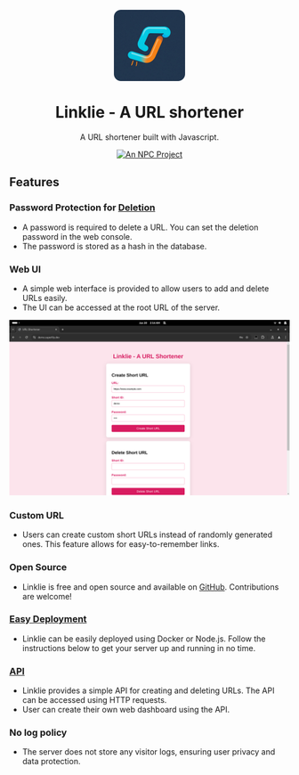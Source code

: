 <p align="center">
  <img src="docs/logo.png" alt="Linklie Logo" align="center" width="128" height="128">
</p>

<h1 align="center">Linklie - A URL shortener</h1>

<p align="center">
  A URL shortener built with Javascript.
  <!-- <a href="README.zh.md">中文版本</a> -->
</p>

<p align="center">
  <a href="https://ntut.club">
    <img
      alt="An NPC Project"
      src="https://img.shields.io/badge/An_NPC_Project-333?logo=data%3Aimage%2Fsvg%2Bxml%3Bbase64%2CPHN2ZyB4bWxucz0iaHR0cDovL3d3dy53My5vcmcvMjAwMC9zdmciIHZpZXdCb3g9IjAgMCAzMiAzMiIgZmlsbD0iI2ZmZiI%2BPHBhdGggZD0iTTQgNHYyNGw4LTggMTYgOFY0bC04IDh6Ii8%2BPC9zdmc%2B"
    >
  </a>
</p>

## Features

### Password Protection for [Deletion](docs/DELETE-API.md)

- A password is required to delete a URL. You can set the deletion password in the web console.
- The password is stored as a hash in the database.

### Web UI

- A simple web interface is provided to allow users to add and delete URLs easily.
- The UI can be accessed at the root URL of the server.

![Web UI](docs/image.png)

### Custom URL

- Users can create custom short URLs instead of randomly generated ones. This feature allows for easy-to-remember links.

### Open Source

- Linklie is free and open source and available on [GitHub](https://github.com/kevinlee-06/linklie). Contributions are welcome!

### [Easy Deployment](docs/DEPLOY.md)

- Linklie can be easily deployed using Docker or Node.js. Follow the instructions below to get your server up and running in no time.

### [API](docs/API.md)

- Linklie provides a simple API for creating and deleting URLs. The API can be accessed using HTTP requests.
- User can create their own web dashboard using the API.

### No log policy

- The server does not store any visitor logs, ensuring user privacy and data protection.

